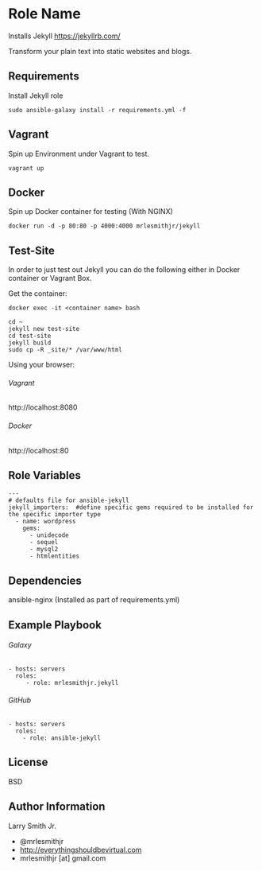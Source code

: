 Role Name
=========

Installs Jekyll https://jekyllrb.com/

Transform your plain text into static websites and blogs.

Requirements
------------

Install Jekyll role
````
sudo ansible-galaxy install -r requirements.yml -f
````

Vagrant
-------
Spin up Environment under Vagrant to test.
````
vagrant up
````

Docker
------
Spin up Docker container for testing (With NGINX)
````
docker run -d -p 80:80 -p 4000:4000 mrlesmithjr/jekyll
````

Test-Site
---------
In order to just test out Jekyll you can do the following either in Docker container or Vagrant Box.

Get the container:
````
docker exec -it <container name> bash
````
````
cd ~
jekyll new test-site
cd test-site
jekyll build
sudo cp -R _site/* /var/www/html
````
Using your browser:
###### Vagrant
http://localhost:8080
###### Docker
http://localhost:80

Role Variables
--------------

````
---
# defaults file for ansible-jekyll
jekyll_importers:  #define specific gems required to be installed for the specific importer type
  - name: wordpress
    gems:
      - unidecode
      - sequel
      - mysql2
      - htmlentities
````

Dependencies
------------

ansible-nginx (Installed as part of requirements.yml)

Example Playbook
----------------

###### Galaxy
    - hosts: servers
      roles:
         - role: mrlesmithjr.jekyll

###### GitHub
    - hosts: servers
      roles:
        - role: ansible-jekyll

License
-------

BSD

Author Information
------------------

Larry Smith Jr.
- @mrlesmithjr
- http://everythingshouldbevirtual.com
- mrlesmithjr [at] gmail.com
